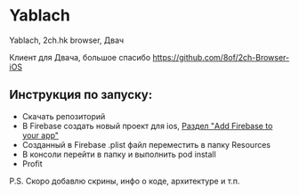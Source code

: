 # Yablach
Yablach, 2ch.hk browser, Двач 

Клиент для Двача, большое спасибо https://github.com/8of/2ch-Browser-iOS

## Инструкция по запуску:
  - Скачать репозиторий
  - В Firebase создать новый проект для ios, [Раздел "Add Firebase to your app"](https://firebase.google.com/docs/ios/setup)
  - Созданный в Firebase .plist файл переместить в папку Resources
  - В консоли перейти в папку и выполнить pod install
  - Profit


P.S. Скоро добавлю скрины, инфо о коде, архитектуре и т.п.
